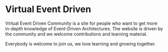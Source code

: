 # Virtual Event Driven

Virtual Event Driven Community is a site for people who want to get more in-depth knowledge of Event-Driven Architectures. The website is driven by the community and we welcome contributions and learning material.

Everybody is welcome to join us, we love learning and growing together.